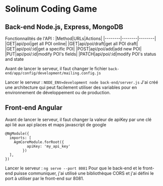 # Solinum Coding Game

## Back-end Node.js, Express, MongoDB
Fonctionnalités de l'API :
|Method|URLs|Actions|
|--------|--------|--------|
|GET|api/poi|get all POI online|
|GET|api/poi/draft|get all POI draft|
|GET|api/poi/:id|get a specific POI|
|POST|api/poi/add|add new POI|
|PUT|api/poi/:id|modify POI's fields|
|PATCH|api/poi/:id|modify POI's status and state

Avant de lancer le serveur, il faut changer le fichier `back-end/app/config/development/mailing.config.js`

Lancer le serveur : `NODE_ENV=development node back-end/server.js`
J'ai créé une architecture qui peut facilement utiliser des variables pour en environnement de développement ou de production.


## Front-end Angular

Avant de lancer le serveur, il faut changer la valeur de apiKey par une clé api lié aux api places et maps javascript de google
```
@NgModule({
  imports: [
    AgmCoreModule.forRoot({
          apiKey: 'my_api_key'
        })
  ],
})
```

Lancer le serveur : `ng serve --port 8081`
Pour que le back-end et le front-end puisse communiquer, j'ai utilisé une bibliothèque CORS et j'ai défini le port à utiliser par le front-end sur 8081.
